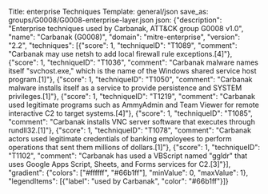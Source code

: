 Title: enterprise Techniques
Template: general/json
save_as: groups/G0008/G0008-enterprise-layer.json
json: {"description": "Enterprise techniques used by Carbanak, ATT&CK group G0008 v1.0", "name": "Carbanak (G0008)", "domain": "mitre-enterprise", "version": "2.2", "techniques": [{"score": 1, "techniqueID": "T1089", "comment": "Carbanak may use netsh to add local firewall rule exceptions.[4]"}, {"score": 1, "techniqueID": "T1036", "comment": "Carbanak malware names itself \"svchost.exe,\" which is the name of the Windows shared service host program.[1]"}, {"score": 1, "techniqueID": "T1050", "comment": "Carbanak malware installs itself as a service to provide persistence and SYSTEM privileges.[1]"}, {"score": 1, "techniqueID": "T1219", "comment": "Carbanak used legitimate programs such as AmmyAdmin and Team Viewer for remote interactive C2 to target systems.[4]"}, {"score": 1, "techniqueID": "T1085", "comment": "Carbanak installs VNC server software that executes through rundll32.[1]"}, {"score": 1, "techniqueID": "T1078", "comment": "Carbanak actors used legitimate credentials of banking employees to perform operations that sent them millions of dollars.[1]"}, {"score": 1, "techniqueID": "T1102", "comment": "Carbanak has used a VBScript named \"ggldr\" that uses Google Apps Script, Sheets, and Forms services for C2.[3]"}], "gradient": {"colors": ["#ffffff", "#66b1ff"], "minValue": 0, "maxValue": 1}, "legendItems": [{"label": "used by Carbanak", "color": "#66b1ff"}]}